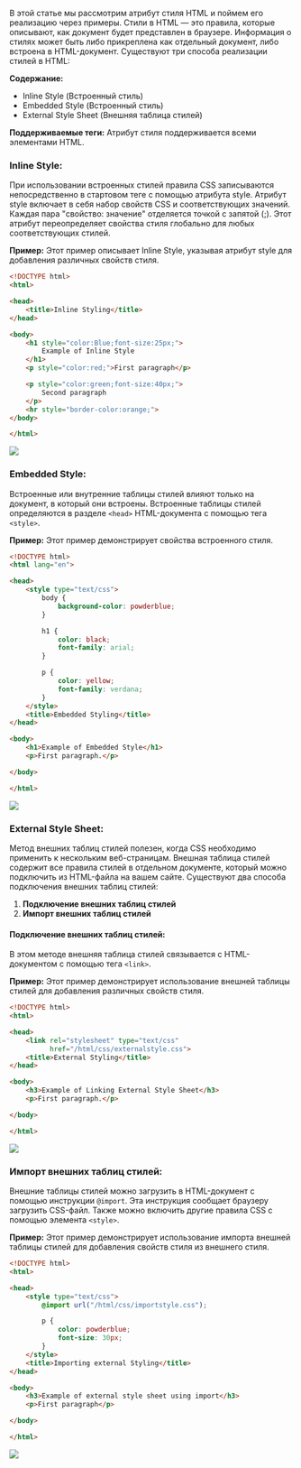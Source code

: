 В этой статье мы рассмотрим атрибут стиля HTML и поймем его реализацию через примеры. Стили в HTML — это правила, которые описывают, как документ будет представлен в браузере. Информация о стилях может быть либо прикреплена как отдельный документ, либо встроена в HTML-документ. Существуют три способа реализации стилей в HTML:

**Содержание:**
- Inline Style (Встроенный стиль)
- Embedded Style (Встроенный стиль)
- External Style Sheet (Внешняя таблица стилей)

**Поддерживаемые теги:**
Атрибут стиля поддерживается всеми элементами HTML.

### Inline Style:
При использовании встроенных стилей правила CSS записываются непосредственно в стартовом теге с помощью атрибута style. Атрибут style включает в себя набор свойств CSS и соответствующих значений. Каждая пара "свойство: значение" отделяется точкой с запятой (;). Этот атрибут переопределяет свойства стиля глобально для любых соответствующих стилей.

**Пример:** Этот пример описывает Inline Style, указывая атрибут style для добавления различных свойств стиля.
```html
<!DOCTYPE html>
<html>

<head>
    <title>Inline Styling</title>
</head>

<body>
    <h1 style="color:Blue;font-size:25px;">
        Example of Inline Style
    </h1>
    <p style="color:red;">First paragraph</p>

    <p style="color:green;font-size:40px;">
        Second paragraph
    </p>
    <hr style="border-color:orange;">
</body>

</html>
```
![](https://media.geeksforgeeks.org/wp-content/uploads/Screen-Shot-2017-12-16-at-8.27.52-PM.png)

### Embedded Style:

Встроенные или внутренние таблицы стилей влияют только на документ, в который они встроены. Встроенные таблицы стилей определяются в разделе `<head>` HTML-документа с помощью тега `<style>`.

**Пример:** Этот пример демонстрирует свойства встроенного стиля.
```html
<!DOCTYPE html>
<html lang="en">

<head>
    <style type="text/css">
        body {
            background-color: powderblue;
        }

        h1 {
            color: black;
            font-family: arial;
        }

        p {
            color: yellow;
            font-family: verdana;
        }
    </style>
    <title>Embedded Styling</title>
</head>

<body>
    <h1>Example of Embedded Style</h1>
    <p>First paragraph.</p>

</body>

</html>
```
![](https://media.geeksforgeeks.org/wp-content/uploads/Screen-Shot-2017-12-16-at-8.36.33-PM.png)

### External Style Sheet:

Метод внешних таблиц стилей полезен, когда CSS необходимо применить к нескольким веб-страницам. Внешная таблица стилей содержит все правила стилей в отдельном документе, который можно подключить из HTML-файла на вашем сайте. Существуют два способа подключения внешних таблиц стилей:

1. **Подключение внешних таблиц стилей**
2. **Импорт внешних таблиц стилей**

#### Подключение внешних таблиц стилей:

В этом методе внешняя таблица стилей связывается с HTML-документом с помощью тега `<link>`.

**Пример:** Этот пример демонстрирует использование внешней таблицы стилей для добавления различных свойств стиля.
```html
<!DOCTYPE html>
<html>

<head>
    <link rel="stylesheet" type="text/css" 
          href="/html/css/externalstyle.css">
    <title>External Styling</title>
</head>

<body>
    <h3>Example of Linking External Style Sheet</h3>
    <p>First paragraph.</p>

</body>

</html>
```
![](https://media.geeksforgeeks.org/wp-content/uploads/Screen-Shot-2017-12-16-at-8.43.06-PM.png)

### Импорт внешних таблиц стилей:

Внешние таблицы стилей можно загрузить в HTML-документ с помощью инструкции `@import`. Эта инструкция сообщает браузеру загрузить CSS-файл. Также можно включить другие правила CSS с помощью элемента `<style>`.

**Пример:** Этот пример демонстрирует использование импорта внешней таблицы стилей для добавления свойств стиля из внешнего стиля.
```html
<!DOCTYPE html>
<html>

<head>
    <style type="text/css">
        @import url("/html/css/importstyle.css");

        p {
            color: powderblue;
            font-size: 30px;
        }
    </style>
    <title>Importing external Styling</title>
</head>

<body>
    <h3>Example of external style sheet using import</h3>
    <p>First paragraph</p>

</body>

</html>
```
![](https://media.geeksforgeeks.org/wp-content/uploads/Screen-Shot-2017-12-16-at-9.38.41-PM.png)
